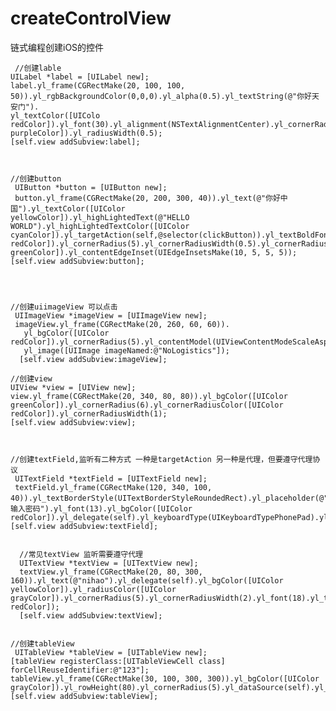# createControlView
 链式编程创建iOS的控件
 
     //创建lable
    UILabel *label = [UILabel new];
    label.yl_frame(CGRectMake(20, 100, 100, 50)).yl_rgbBackgroundColor(0,0,0).yl_alpha(0.5).yl_textString(@"你好天安门").
    yl_textColor([UIColo redColor]).yl_font(30).yl_alignment(NSTextAlignmentCenter).yl_cornerRadius(5).yl_lineBreakModel(NSLineBreakByTruncatingMiddle).yl_radiusColor([UIColor purpleColor]).yl_radiusWidth(0.5);
    [self.view addSubview:label];
    
    
    
    //创建button
     UIButton *button = [UIButton new];
     button.yl_frame(CGRectMake(20, 200, 300, 40)).yl_text(@"你好中国").yl_textColor([UIColor     yellowColor]).yl_highLightedText(@"HELLO WORLD").yl_highLightedTextColor([UIColor cyanColor]).yl_targetAction(self,@selector(clickButton)).yl_textBoldFont(24).yl_imageName(@"NoLogistics").yl_bgColor([UIColor redColor]).yl_cornerRadius(5).yl_cornerRadiusWidth(0.5).yl_cornerRadiusColor([UIColor  greenColor]).yl_contentEdgeInset(UIEdgeInsetsMake(10, 5, 5, 5));
    [self.view addSubview:button];
    
    
 
    
    //创建uiimageView 可以点击
     UIImageView *imageView = [UIImageView new];
     imageView.yl_frame(CGRectMake(20, 260, 60, 60)).
       yl_bgColor([UIColor redColor]).yl_cornerRadius(5).yl_contentModel(UIViewContentModeScaleAspectFit).yl_targetAction(self,@selector(clickImage:)).
       yl_image([UIImage imageNamed:@"NoLogistics"]);
      [self.view addSubview:imageView];
    
    //创建view
    UIView *view = [UIView new];
    view.yl_frame(CGRectMake(20, 340, 80, 80)).yl_bgColor([UIColor greenColor]).yl_cornerRadius(6).yl_cornerRadiusColor([UIColor redColor]).yl_cornerRadiusWidth(1);
    [self.view addSubview:view];
    
    
    
    //创建textField,监听有二种方式 一种是targetAction 另一种是代理，但要遵守代理协议
     UITextField *textField = [UITextField new];
     textField.yl_frame(CGRectMake(120, 340, 100, 40)).yl_textBorderStyle(UITextBorderStyleRoundedRect).yl_placeholder(@"请输入密码").yl_font(13).yl_bgColor([UIColor redColor]).yl_delegate(self).yl_keyboardType(UIKeyboardTypePhonePad).yl_secureTextEntry(NO).yl_targetAction(self,@selector(textFieldInput:));
    [self.view addSubview:textField];
    
    
      //常见textView 监听需要遵守代理
      UITextView *textView = [UITextView new];
      textView.yl_frame(CGRectMake(20, 80, 300, 160)).yl_text(@"nihao").yl_delegate(self).yl_bgColor([UIColor  yellowColor]).yl_radiusColor([UIColor grayColor]).yl_cornerRadius(5).yl_cornerRadiusWidth(2).yl_font(18).yl_textColor([UIColor redColor]);
      [self.view addSubview:textView];
    
    
    //创建tableView
     UITableView *tableView = [UITableView new];
    [tableView registerClass:[UITableViewCell class] forCellReuseIdentifier:@"123"];
    tableView.yl_frame(CGRectMake(30, 100, 300, 300)).yl_bgColor([UIColor grayColor]).yl_rowHeight(80).yl_cornerRadius(5).yl_dataSource(self).yl_delegate(self);
    [self.view addSubview:tableView];
    

